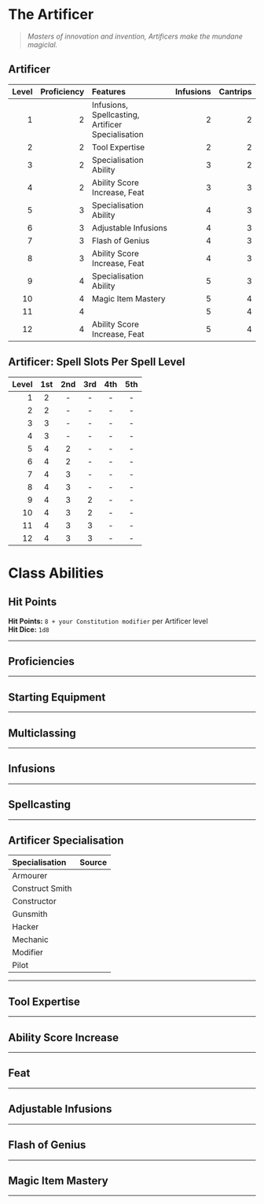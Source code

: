 # The Artificer

> *Masters of innovation and invention, Artificers make the mundane magiclal.*

<!-- TODO: the wholeass Artificer class -->

## Artificer

| Level | Proficiency | Features                                          | Infusions | Cantrips |
|------:|------------:|:--------------------------------------------------|----------:|---------:|
|     1 |           2 | Infusions, Spellcasting, Artificer Specialisation |         2 |        2 |
|     2 |           2 | Tool Expertise                                    |         2 |        2 |
|     3 |           2 | Specialisation Ability                            |         3 |        2 |
|     4 |           2 | Ability Score Increase, Feat                      |         3 |        3 |
|     5 |           3 | Specialisation Ability                            |         4 |        3 |
|     6 |           3 | Adjustable Infusions                              |         4 |        3 |
|     7 |           3 | Flash of Genius                                   |         4 |        3 |
|     8 |           3 | Ability Score Increase, Feat                      |         4 |        3 |
|     9 |           4 | Specialisation Ability                            |         5 |        3 |
|    10 |           4 | Magic Item Mastery                                |         5 |        4 |
|    11 |           4 |                                                   |         5 |        4 |
|    12 |           4 | Ability Score Increase, Feat                      |         5 |        4 |

## Artificer: Spell Slots Per Spell Level

| Level | 1st | 2nd | 3rd | 4th | 5th |
|------:|:---:|:---:|:---:|:---:|:---:|
|     1 |  2  |  -  |  -  |  -  |  -  |
|     2 |  2  |  -  |  -  |  -  |  -  |
|     3 |  3  |  -  |  -  |  -  |  -  |
|     4 |  3  |  -  |  -  |  -  |  -  |
|     5 |  4  |  2  |  -  |  -  |  -  |
|     6 |  4  |  2  |  -  |  -  |  -  |
|     7 |  4  |  3  |  -  |  -  |  -  |
|     8 |  4  |  3  |  -  |  -  |  -  |
|     9 |  4  |  3  |  2  |  -  |  -  |
|    10 |  4  |  3  |  2  |  -  |  -  |
|    11 |  4  |  3  |  3  |  -  |  -  |
|    12 |  4  |  3  |  3  |  -  |  -  |

# Class Abilities

## Hit Points

**Hit Points:** `8 + your Constitution modifier` per Artificer level  
**Hit Dice:** `1d8`  

---

## Proficiencies

---

## Starting Equipment

---

## Multiclassing

---

## Infusions

---

## Spellcasting

<!-- 
1/long rest: The artificer "imbues" artificer spells from their repertoire into objects they touch. Restrictions:
- the total levels of the spells must add to be equal to their artificer level.

a creature can use the object to cast the spell, using the spell's normal casting time.
-->

---

## Artificer Specialisation

| Specialisation  | Source |
|:----------------|:-------|
| Armourer        |        |
| Construct Smith |        |
| Constructor     |        |
| Gunsmith        |        |
| Hacker          |        |
| Mechanic        |        |
| Modifier        |        |
| Pilot           |        |

---

## Tool Expertise

---

## Ability Score Increase

---

## Feat

---

## Adjustable Infusions

---

## Flash of Genius

---

## Magic Item Mastery

---

<!-- References. -->
<!----------------->
